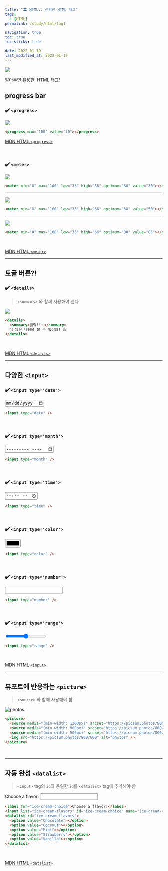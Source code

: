 ```yaml
---
title: "🏛 HTML:: 신박한 HTML 태그"
tags:
  - [HTML]
permalink: /study/html/tag1

navigation: true
toc: true
toc_sticky: true

date: 2022-01-19
last_modified_at: 2022-01-19
---
```


![](https://images.velog.io/images/april_5/post/6db3c337-496a-407c-a24c-3c121ca5c330/html5.png)

알아두면 유용한, HTML 태그!

## progress bar

### ✔️ `<progress>`

![](https://images.velog.io/images/april_5/post/2f30c9df-ac74-47c4-92e7-5a8cad8e77d9/progress%20bar.gif)

```html
<progress max="100" value="70"></progress>
```

[MDN HTML `<progress>`](https://developer.mozilla.org/ko/docs/Web/HTML/Element/progress)

<br />

### ✔️ `<meter>`

![](https://images.velog.io/images/april_5/post/7832c3b6-56a5-474b-bf07-0f8f20d63073/image.png)

```html
<meter min="0" max="100" low="33" high="66" optimum="80" value="30"></meter>
```

---

![](https://images.velog.io/images/april_5/post/5ae67d3c-69e7-45bf-b32d-7ec7cc722592/image.png)

```html
<meter min="0" max="100" low="33" high="66" optimum="80" value="50"></meter>
```

---

![](https://images.velog.io/images/april_5/post/289668a3-5b01-40ff-87da-c17414792111/image.png)

```html
<meter min="0" max="100" low="33" high="66" optimum="80" value="85"></meter>
```

<br />

[MDN HTML `<meter>`](https://developer.mozilla.org/ko/docs/Web/HTML/Element/meter)

---

## 토글 버튼?!

### ✔️ `<details>`

> `<summary>` 와 함께 사용해야 한다

![](https://images.velog.io/images/april_5/post/9cc2708d-b751-4a6f-8ab3-fe005b8bd4b9/image.png)

```html
<details>
  <summary>클릭!!✨</summary>
  더 많은 내용을 볼 수 있어요! 👍
</details>
```

<br />

[MDN HTML `<details>`](https://developer.mozilla.org/ko/docs/Web/HTML/Element/details)

---

## 다양한 `<input>`

### ✔️ `<input type='date'>`

<input type='date'>

```html
<input type="date" />
```

<br />

### ✔️ `<input type='month'>`

<input type='month'>

```html
<input type="month" />
```

<br />

### ✔️ `<input type='time'>`

<input type='time'>

```html
<input type="time" />
```

<br />

### ✔️ `<input type='color'>`

<input type='color'>

```html
<input type="color" />
```

<br />

### ✔️ `<input type='number'>`

<input type='number'>

```html
<input type="number" />
```

<br />

### ✔️ `<input type='range'>`

<input type='range'>

```html
<input type="range" />
```

<br />

[MDN HTML `<input>`](https://developer.mozilla.org/ko/docs/Web/HTML/Element/Input)

---

## 뷰포트에 반응하는 `<picture>`

> `<source>` 와 함께 사용해야 함

<picture>
    <source media="(min-width: 1200px)" srcset="https://picsum.photos/800/600" />
    <source media="(min-width: 900px)" srcset="https://picsum.photos/800/600" />
    <source media="(min-width: 500px)" srcset="https://picsum.photos/800/600" />
    <img src="https://picsum.photos/800/600" alt="photos" />
</picture>

```html
<picture>
  <source media="(min-width: 1200px)" srcset="https://picsum.photos/800/600" />
  <source media="(min-width: 900px)" srcset="https://picsum.photos/800/600" />
  <source media="(min-width: 500px)" srcset="https://picsum.photos/800/600" />
  <img src="https://picsum.photos/800/600" alt="photos" />
</picture>
```

<br />

---

## 자동 완성 `<datalist>`

> `<input>` tag의 `id`와 동일한 `id`를 `<datalist>` tag에 추가해야 함

<label for="ice-cream-choice">Choose a flavor:</label>
<input list="ice-cream-flavors" id="ice-cream-choice" name="ice-cream-choice" />

<datalist id="ice-cream-flavors">
    <option value="Chocolate">
    <option value="Coconut">
    <option value="Mint">
    <option value="Strawberry">
    <option value="Vanilla">
</datalist>

```html
<label for="ice-cream-choice">Choose a flavor:</label>
<input list="ice-cream-flavors" id="ice-cream-choice" name="ice-cream-choice" />
<datalist id="ice-cream-flavors">
  <option value="Chocolate"></option>
  <option value="Coconut"></option>
  <option value="Mint"></option>
  <option value="Strawberry"></option>
  <option value="Vanilla"></option>
</datalist>
```

<br />

[MDN HTML `<datalist>`](https://developer.mozilla.org/ko/docs/Web/HTML/Element/datalist)

<br /><br />
